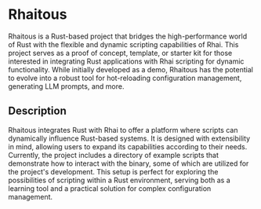 # Rhaitous

Rhaitous is a Rust-based project that bridges the high-performance world of Rust with the flexible and dynamic scripting capabilities of Rhai. This project serves as a proof of concept, template, or starter kit for those interested in integrating Rust applications with Rhai scripting for dynamic functionality. While initially developed as a demo, Rhaitous has the potential to evolve into a robust tool for hot-reloading configuration management, generating LLM prompts, and more.

## Description
Rhaitous integrates Rust with Rhai to offer a platform where scripts can dynamically influence Rust-based systems. It is designed with extensibility in mind, allowing users to expand its capabilities according to their needs. Currently, the project includes a directory of example scripts that demonstrate how to interact with the binary, some of which are utilized for the project's development. This setup is perfect for exploring the possibilities of scripting within a Rust environment, serving both as a learning tool and a practical solution for complex configuration management.
